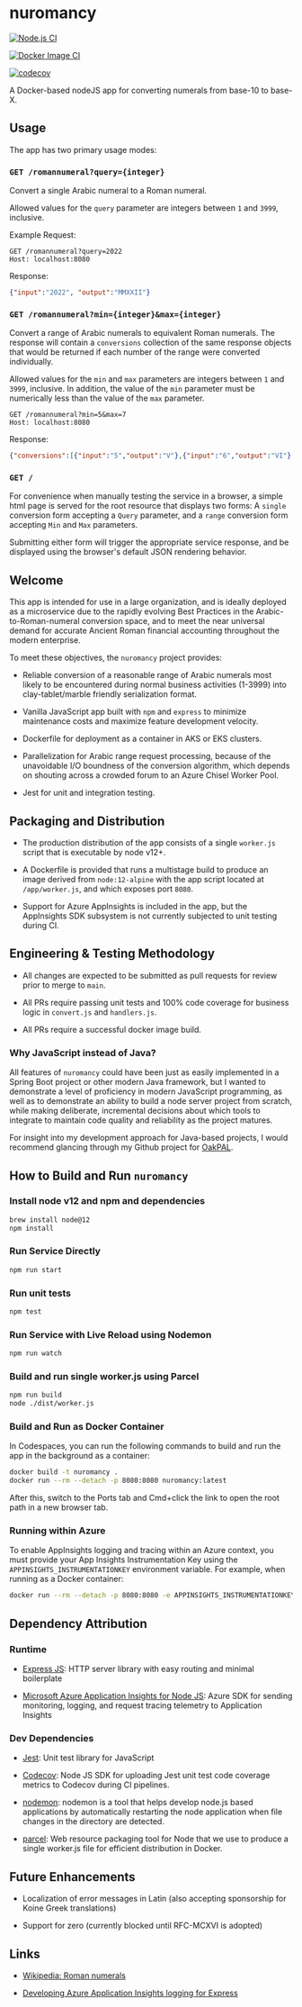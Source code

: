 # nuromancy

[![Node.js CI](https://github.com/adamcin/nuromancy/actions/workflows/node.js.yml/badge.svg)](https://github.com/adamcin/nuromancy/actions/workflows/node.js.yml)

[![Docker Image CI](https://github.com/adamcin/nuromancy/actions/workflows/docker-image.yml/badge.svg)](https://github.com/adamcin/nuromancy/actions/workflows/docker-image.yml)

[![codecov](https://codecov.io/gh/adamcin/nuromancy/branch/main/graph/badge.svg?token=EJCHG8H8R2)](https://codecov.io/gh/adamcin/nuromancy)

A Docker-based nodeJS app for converting numerals from base-10 to base-X.

## Usage

The app has two primary usage modes:

### `GET /romannumeral?query={integer}`

Convert a single Arabic numeral to a Roman numeral. 

Allowed values for the `query` parameter are integers between `1` and `3999`, inclusive.

Example Request:

```
GET /romannumeral?query=2022
Host: localhost:8080
```

Response:

```json
{"input":"2022", "output":"MMXXII"}
```

### `GET /romannumeral?min={integer}&max={integer}`

Convert a range of Arabic numerals to equivalent Roman numerals. The response will contain a `conversions` collection of the same response objects that would be returned if each number of the range were converted individually.

Allowed values for the `min` and `max` parameters are integers between `1` and `3999`, inclusive. In addition, the value of the `min` parameter must be numerically less than the value of the `max` parameter.

```
GET /romannumeral?min=5&max=7
Host: localhost:8080
```

Response:

```json
{"conversions":[{"input":"5","output":"V"},{"input":"6","output":"VI"},{"input":"7","output":"VII"}]}
```

### `GET /`

For convenience when manually testing the service in a browser, a simple html page is served for the root resource that displays two forms: A `single` conversion form accepting a `Query` parameter, and a `range` conversion form accepting `Min` and `Max` parameters. 

Submitting either form will trigger the appropriate service response, and be displayed using the browser's default JSON rendering behavior.

## Welcome

This app is intended for use in a large organization, and is ideally deployed as a microservice due to the rapidly evolving
Best Practices in the Arabic-to-Roman-numeral conversion space, and to meet the near universal demand for
accurate Ancient Roman financial accounting throughout the modern enterprise. 

To meet these objectives, the `nuromancy` project provides:

* Reliable conversion of a reasonable range of Arabic numerals most likely to be encountered during normal business activities (1-3999) into 
clay-tablet/marble friendly serialization format.

* Vanilla JavaScript app built with `npm` and `express` to minimize maintenance costs and maximize feature development velocity.

* Dockerfile for deployment as a container in AKS or EKS clusters.

* Parallelization for Arabic range request processing, because of the unavoidable I/O boundness of the conversion algorithm, which depends on shouting across a crowded 
forum to an Azure Chisel Worker Pool.

* Jest for unit and integration testing.

## Packaging and Distribution

* The production distribution of the app consists of a single `worker.js` script that is executable by node v12+.

* A Dockerfile is provided that runs a multistage build to produce an image derived from `node:12-alpine` with the app script located at `/app/worker.js`, and which exposes port `8080`.

* Support for Azure AppInsights is included in the app, but the AppInsights SDK subsystem is not currently subjected to unit testing during CI.

## Engineering & Testing Methodology

* All changes are expected to be submitted as pull requests for review prior to merge to `main`.

* All PRs require passing unit tests and 100% code coverage for business logic in `convert.js` and `handlers.js`.

* All PRs require a successful docker image build.

### Why JavaScript instead of Java?

All features of `nuromancy` could have been just as easily implemented in a Spring Boot project or other modern Java framework, but I wanted to demonstrate a level of proficiency in modern JavaScript programming, as well as to demonstrate an ability to build a node server project from scratch, while making deliberate, incremental decisions about which tools to integrate to maintain code quality and reliability as the project matures.

For insight into my development approach for Java-based projects, I would recommend glancing through my Github project for [OakPAL](https://github.com/adamcin/oakpal). 

## How to Build and Run `nuromancy`

### Install node v12 and npm and dependencies

```bash
brew install node@12
npm install
```

### Run Service Directly

```bash
npm run start
```

### Run unit tests

```bash
npm test
```

### Run Service with Live Reload using Nodemon

```bash
npm run watch
```

### Build and run single worker.js using Parcel

```bash
npm run build
node ./dist/worker.js
```

### Build and Run as Docker Container

In Codespaces, you can run the following commands to build and run the app in the background as a container:

```bash
docker build -t nuromancy .
docker run --rm --detach -p 8080:8080 nuromancy:latest
```

After this, switch to the Ports tab and Cmd+click the link to open the root path in a new browser tab. 

### Running within Azure

To enable AppInsights logging and tracing within an Azure context, you must provide your App Insights Instrumentation Key using the `APPINSIGHTS_INSTRUMENTATIONKEY` environment variable. For example, when running as a Docker container:

```bash
docker run --rm --detach -p 8080:8080 -e APPINSIGHTS_INSTRUMENTATIONKEY=${APPINSIGHTS_INSTRUMENTATIONKEY} nuromancy:latest
```

## Dependency Attribution

### Runtime

* [Express JS](https://expressjs.com/): HTTP server library with easy routing and minimal boilerplate

* [Microsoft Azure Application Insights for Node JS](https://docs.microsoft.com/en-us/azure/azure-monitor/app/nodejs): Azure SDK for sending monitoring, logging, and request tracing telemetry to Application Insights

### Dev Dependencies

* [Jest](https://jestjs.io/): Unit test library for JavaScript

* [Codecov](https://about.codecov.io/): Node JS SDK for uploading Jest unit test code coverage metrics to Codecov during CI pipelines.

* [nodemon](https://www.npmjs.com/package/nodemon): nodemon is a tool that helps develop node.js based applications by automatically restarting the node application when file changes in the directory are detected.

* [parcel](https://parceljs.org/): Web resource packaging tool for Node that we use to produce a single worker.js file for efficient distribution in Docker.

## Future Enhancements

* Localization of error messages in Latin (also accepting sponsorship for Koine Greek translations)

* Support for zero (currently blocked until RFC-MCXVI is adopted)

## Links

* [Wikipedia: Roman numerals](https://en.wikipedia.org/wiki/Roman_numerals)

* [Developing Azure Application Insights logging for Express](https://medium.com/@gasiorowski.piotr/developing-azure-application-insights-logging-for-express-ae975c5e984)

